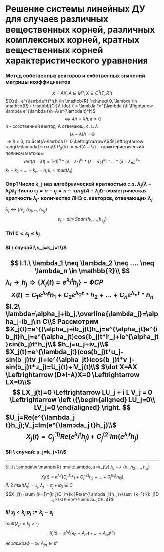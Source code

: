 # Решение системы линейных ДУ для случаев различных вещественных корней, различных комплексных корней, кратных вещественных корней характеристического уравнения

### Метод собственных векторов и собственных значений матрицы коэффициентов

$$\dot X=AX, A \in M^n,X \in C^1(T,R^n)$$
$]X(t)= e^{\lambda*t}*h,h \in  \mathbb{R} ^n:h\neq\ 0, \lambda \in  \mathbb{R} ( \mathbb{C})\\
\dot X = \lambda *e^{\lambda t}h \Rightarrow \lambda e^{\lambda t}h=A(e^{\lambda t}*h)$
$$\Leftrightarrow Ah =\lambda h, h \neq  \mathbb{O}$$
h - собственный вектор, A отвечающ. с. з. $\lambda$ 
$$(A- \lambda)h =\mathbb{O}$$
$\Rightarrow h\neq 0,$ то $det(A-\lambda I)=0 \Leftrightarrow\\$
$\Leftrightarrow rang(A-\lambda I)=r<n\\$
$P_a(\lambda):=det(A-\lambda I)$ - характеристический полином матрицы
$$det(A-\lambda I)= (-1)^n*(\lambda -\lambda_1)^{k_1} *(\lambda -\lambda_2)^{k_2}*...*(\lambda -\lambda_m)^{k_m}$$
$k_1+k_2+...+k_m=n,k_j=mult(\lambda_j)$

### Опр1 Число k_j наз алгебраической кратностью с.з. $\lambda_j(\lambda-\lambda_j)k_j$ Число $s_j=n-r_j=n-rang(A-\lambda_j I)$-геометрическая кратность $\lambda_j$- количество ЛНЗ с. векторов, отвечающих $\lambda_j$

$\lambda_j\leftrightarrow{\{h_{1j},h_{2j},...,h_{s_jj}\}}$
$$
s_j =dim \ Span\{h_1,...,h_{s_jj}\}
$$

### Th1 $0<s_j\leqslant k_j$

### $I \ случай:\ s_j=k_j=1\\$

$$
I.1.\  \lambda_1 \neq \lambda_2 \neq .... \neq \lambda_n \in \mathbb{R}\\
$$
$\lambda_i \rightarrow h_j \Rightarrow\{
X_j(t)=e^{\lambda_jt}h_j\}-ФСР$
$$X(t) = C_1e^{\lambda_1t}h_1 +C_2e^{\lambda_2 t}*h_2+...+C_ne^{\lambda_n t}*h_n$$
**$I.2\ \lambda=\alpha_j+ib_j,\overline{\lambda_j}=\alpha_j-ib_j\in C\\$**
Рассмотрим $X_j(t)=e^{(\alpha_j+ib_j)t}h_j=e^{\alpha_jt}e^{ib_jt}h_j=e^{\alpha_jt}cos(b_j)t*h_j+ie^{\alpha_jt}sin(b_j)t*h_j\\$
$h_j=u_j+iv_j\\$
$X_j(t)=e^{\lambda_jt}(cos(b_j)t*u_j-sin(b_j)tv_j)+ie^{\alpha_jt}(cos(b_j)t*v_j-sin(b_j)t*u_j)=U_j(t)+iV_j(t)\\$
$\dot X=AX \Leftrightarrow (D*I-A)X=0 \Leftrightarrow LX=0\\$
$$
LX_j(t)=0 \Leftrightarrow LU_j + i L V_j = 0 \Leftrightarrow
\left \{\begin{aligned}
  LU_j=0\\
  LV_j=0
\end{aligned} \right.
$$
$U_j=Re(e^{\lambda_j t}h_j);V_j=Im(e^{\lambda_j t}h_j)\\$
$$X_j(t)=C^{(1)}_jRe(e^{\lambda_j t}h_j)
+C_j^{(2)}Im(e^{\lambda_jt}h_j)$$
--- 
### $II \ случай: s_j=k_j>1\\$
---
$II.1\  \lambda\in \mathbb{R} :mult(\lambda_j)=k_j\\$
$\lambda_j\leftrightarrow\{h_1,h_2,...,h_{kj}\}$
$$X_j(t)=e^{\lambda_jt}(C_j^{(1)}h_1+C_j^{(2)}h_2+...+C_j^{(k_j)}h_{kj})$$
$II.\ 2 \ mult(\lambda_j)=k_j,\lambda_j=\alpha_j+ib_j\in C$
$$X_j(t)=\sum_{k=1}^{k_j}C_j^{(k)}Re(e^{\lambda_jt}h_j)+\sum_{k=1}^{k_j}D_j^{(k)}Im(e^{\lambda_jt}h_j)$$
### $III \ s_j<k_j\ p_j:=k_j-s_j$
$mult(\lambda_j)=k_j>s_j$
$$X_j(t)=e^{\lambda_jt}(A_{j1}+A_{j2}t+...+A_{jp_j}t^{p_j})$$
$неопр. коэф-ты \ A_{jq}\in  \mathbb{R}^n$
